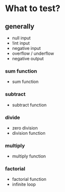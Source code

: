 # What to test?

## generally

* null input
* !int input
* negative input
* overflow / underflow
* negative output

### sum function

* sum function

### subtract

* subtract function

### divide

* zero division
* division function

### multiply

* multiply function

### factorial

* factorial function
* infinite loop
